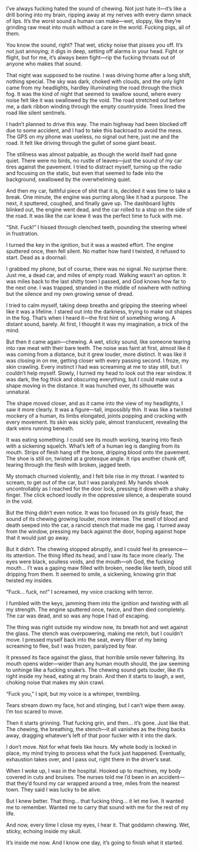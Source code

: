 I’ve always fucking hated the sound of chewing. Not just hate it—it’s like a drill boring into my brain, ripping away at my nerves with every damn smack of lips. It’s the worst sound a human can make—wet, sloppy, like they’re grinding raw meat into mush without a care in the world. Fucking pigs, all of them.

You know the sound, right? That wet, sticky noise that pisses you off. It’s not just annoying; it digs in deep, setting off alarms in your head. Fight or flight, but for me, it’s always been fight—rip the fucking throats out of anyone who makes that sound.

That night was supposed to be routine. I was driving home after a long shift, nothing special. The sky was dark, choked with clouds, and the only light came from my headlights, hardley illuminating the road through the thick fog. It was the kind of night that seemed to swallow sound, where every noise felt like it was swallowed by the void. The road stretched out before me, a dark ribbon winding through the empty countryside. Trees lined the road like silent sentinels.

I hadn’t planned to drive this way. The main highway had been blocked off due to some accident, and I had to take this backroad to avoid the mess. The GPS on my phone was useless, no signal out here, just me and the road. It felt like driving through the gullet of some giant beast.

The stillness was almost palpable, as though the world itself had gone quiet. There were no birds, no rustle of leaves—just the sound of my car tires against the pavement. I tried to distract myself, turning up the radio and focusing on the static, but even that seemed to fade into the background, swallowed by the overwhelming quiet.

And then my car, faithful piece of shit that it is, decided it was time to take a break. One minute, the engine was purring along like it had a purpose. The next, it sputtered, coughed, and finally gave up. The dashboard lights blinked out, the engine went dead, and the car rolled to a stop on the side of the road. It was like the car knew it was the perfect time to fuck with me.

“Shit. Fuck!” I hissed through clenched teeth, pounding the steering wheel in frustration.

 I turned the key in the ignition, but it was a wasted effort. The engine sputtered once, then fell silent. No matter how hard I twisted, it refused to start. Dead as a doornail.

I grabbed my phone, but of course, there was no signal. No surprise there. Just me, a dead car, and miles of empty road. Walking wasn’t an option. It was miles back to the last shitty town I passed, and God knows how far to the next one. I was trapped, stranded in the middle of nowhere with nothing but the silence and my own growing sense of dread.

I tried to calm myself, taking deep breaths and gripping the steering wheel like it was a lifeline. I stared out into the darkness, trying to make out shapes in the fog. That’s when I heard it—the first hint of something wrong. A distant sound, barely. At first, I thought it was my imagination, a trick of the mind.

But then it came again—chewing. A wet, sticky sound, like someone tearing into raw meat with their bare teeth. The noise was faint at first, almost like it was coming from a distance, but it grew louder, more distinct. It was like it was closing in on me, getting closer with every passing second. I froze, my skin crawling. Every instinct I had was screaming at me to stay still, but I couldn’t help myself. Slowly, I turned my head to look out the rear window. It was dark, the fog thick and obscuring everything, but I could make out a shape moving in the distance. It was hunched over, its silhouette was unnatural.

The shape moved closer, and as it came into the view of my headlights, I saw it more clearly. It was a figure—tall, impossibly thin. It was like a twisted mockery of a human, its limbs elongated, joints popping and cracking with every movement. Its skin was sickly pale, almost translucent, revealing the dark veins running beneath.

It was eating something. I could see its mouth working, tearing into flesh with a sickening squelch. What’s left of a human leg is dangling from its mouth. Strips of flesh hang off the bone, dripping blood onto the pavement. The shoe is still on, twisted at a grotesque angle. It rips another chunk off, tearing through the flesh with broken, jagged teeth.

My stomach churned violently, and I felt bile rise in my throat. I wanted to scream, to get out of the car, but I was paralyzed. My hands shook uncontrollably as I reached for the door lock, pressing it down with a shaky finger. The click echoed loudly in the oppressive silence, a desperate sound in the void.

But the thing didn’t even notice. It was too focused on its grisly feast, the sound of its chewing growing louder, more intense. The smell of blood and death seeped into the car, a rancid stench that made me gag. I turned away from the window, pressing my back against the door, hoping against hope that it would just go away.

But it didn’t. The chewing stopped abruptly, and I could feel its presence—its attention. The thing lifted its head, and I saw its face more clearly. The eyes were black, soulless voids, and the mouth—oh God, the fucking mouth... I't was a gaping maw filled with broken, needle like teeth, blood still dripping from them. It seemed to smile, a sickening, knowing grin that twisted my insides.

“Fuck… fuck, no!” I screamed, my voice cracking with terror.

 I fumbled with the keys, jamming them into the ignition and twisting with all my strength. The engine sputtered once, twice, and then died completely. The car was dead, and so was any hope I had of escaping.

The thing was right outside my window now, its breath hot and wet against the glass. The stench was overpowering, making me retch, but I couldn’t move. I pressed myself back into the seat, every fiber of my being screaming to flee, but I was frozen, paralyzed by fear.

It pressed its face against the glass, that horrible smile never faltering. Its mouth opens wider—wider than any human mouth should, the jaw seeming to unhinge like a fucking snake’s. The chewing sound gets louder, like it’s right inside my head, eating at my brain. And then it starts to laugh, a wet, choking noise that makes my skin crawl.

“Fuck you,” I spit, but my voice is a whimper, trembling. 

Tears stream down my face, hot and stinging, but I can’t wipe them away. I’m too scared to move.

Then it starts grinning. That fucking grin, and then… it’s gone. Just like that. The chewing, the breathing, the stench—it all vanishes as the thing backs away, dragging whatever’s left of that poor fucker with it into the dark.

I don’t move. Not for what feels like hours. My whole body is locked in place, my mind trying to process what the fuck just happened. Eventually, exhaustion takes over, and I pass out, right there in the driver’s seat.

When I woke up, I was in the hospital. Hooked up to machines, my body covered in cuts and bruises. The nurses told me I’d been in an accident—that they’d found my car wrapped around a tree, miles from the nearest town. They said I was lucky to be alive.

But I knew better. That thing… that fucking thing… it let me live. It wanted me to remember. Wanted me to carry that sound with me for the rest of my life.

And now, every time I close my eyes, I hear it. That goddamn chewing. Wet, sticky, echoing inside my skull.

It’s inside me now. And I know one day, it’s going to finish what it started.